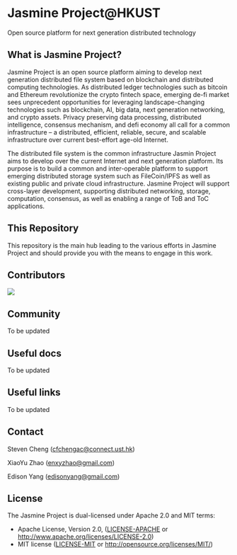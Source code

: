 # Jasmine Project@HKUST

Open source platform for next generation distributed technology

## What is Jasmine Project?

Jasmine Project is an open source platform aiming to develop next generation distributed file system based on blockchain and distributed computing technologies. As distributed ledger technologies such as bitcoin and Ethereum revolutionize the crypto fintech space, emerging de-fi market sees unprecedent opportunities for leveraging landscape-changing technologies such as blockchain, AI, big data, next generation networking, and crypto assets. Privacy preserving data processing, distributed intelligence, consensus mechanism, and defi economy all call for a common infrastructure – a distributed, efficient, reliable, secure, and scalable infrastructure over current best-effort age-old Internet.

The distributed file system is the common infrastructure Jasmin Project aims to develop over the current Internet and next generation platform. Its purpose is to build a common and inter-operable platform to support emerging distributed storage system such as FileCoin/IPFS as well as existing public and private cloud infrastructure. Jasmine Project will support cross-layer development, supporting distributed networking, storage, computation, consensus, as well as enabling a range of ToB and ToC applications.   

## This Repository

This repository is the main hub leading to the various efforts in Jasmine Project and should provide you with the means to engage in this work.

## Contributors
<a href="https://github.com/filecoin-jasmine/jasmine/graphs/contributors">
  <img src="https://contributors-img.web.app/image?repo=filecoin-jasmine/jasmine" />
</a>

## Community

To be updated

## Useful docs

To be updated

## Useful links

To be updated

## Contact
Steven Cheng (cfchengac@connect.ust.hk)

XiaoYu Zhao (enxyzhao@gmail.com)

Edison Yang (edisonyang@gmail.com)

## License

The Jasmine Project is dual-licensed under Apache 2.0 and MIT terms:

- Apache License, Version 2.0, ([LICENSE-APACHE](https://github.com/filecoin-project/research/blob/master/LICENSE-APACHE) or http://www.apache.org/licenses/LICENSE-2.0)
- MIT license ([LICENSE-MIT](https://github.com/filecoin-project/research/blob/master/LICENSE-MIT) or http://opensource.org/licenses/MIT/)
